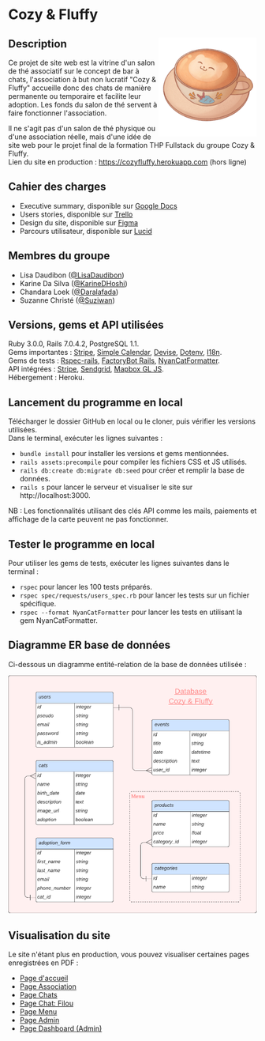# Cozy & Fluffy

## Description <img src=/app/assets/images/cozy.png width="200" align="right" />
Ce projet de site web est la vitrine d'un salon de thé associatif sur le concept de bar à chats, l'association à but non lucratif "Cozy & Fluffy" accueille donc des chats de manière permanente ou temporaire et facilite leur adoption. Les fonds du salon de thé servent à faire fonctionner l'association.  

Il ne s'agit pas d'un salon de thé physique ou d'une association réelle, mais d'une idée de site web pour le projet final de la formation THP Fullstack du groupe Cozy & Fluffy.  
Lien du site en production : https://cozyfluffy.herokuapp.com (hors ligne)

## Cahier des charges
- Executive summary, disponible sur [Google Docs](https://docs.google.com/document/d/1DrETqztTcQTJiFipLb5W6aw6aajQehMRc0twlfnxpyc/edit#heading=h.lekq4on0km5s)
- Users stories, disponible sur [Trello](https://trello.com/b/3cWWWov9/cozy-fluffy)
- Design du site, disponible sur [Figma](https://www.figma.com/file/yt0mUXTpcsOyUIc003yAZc/Untitled?node-id=0-1&t=2N2gOae54vuPXuQP-0)
- Parcours utilisateur, disponible sur [Lucid](https://lucid.app/lucidchart/07ca552f-653f-4de0-93ee-92b8eed5fcba/edit?viewport_loc=-35%2C34%2C1707%2C779%2C0_0&invitationId=inv_f69a61cd-d4fb-4853-abf5-6cd8efadf594)

## Membres du groupe
- Lisa Daudibon ([@LisaDaudibon](https://github.com/LisaDaudibon))
- Karine Da Silva ([@KarineDHoshi](https://github.com/KarineDHoshi))
- Chandara Loek ([@Daralafada](https://github.com/Daralafada))
- Suzanne Christé ([@Suziwan](https://github.com/Suziwan))

## Versions, gems et API utilisées
Ruby 3.0.0, Rails 7.0.4.2, PostgreSQL 1.1.  
Gems importantes : [Stripe](https://github.com/stripe/stripe-ruby), [Simple Calendar](https://github.com/excid3/simple_calendar), [Devise](https://github.com/heartcombo/devise), [Dotenv](https://github.com/bkeepers/dotenv), [I18n](https://github.com/ruby-i18n/i18n).  
Gems de tests : [Rspec-rails](https://github.com/rspec/rspec-rails), [FactoryBot Rails](https://github.com/thoughtbot/factory_bot_rails), [NyanCatFormatter](https://github.com/mattsears/nyan-cat-formatter).  
API intégrées : [Stripe](https://stripe.com/docs/api), [Sendgrid](https://sendgrid.com/solutions/email-api/), [Mapbox GL JS](https://docs.mapbox.com/mapbox-gl-js/api/).  
Hébergement : Heroku.

## Lancement du programme en local
Télécharger le dossier GitHub en local ou le cloner, puis vérifier les versions utilisées.  
Dans le terminal, exécuter les lignes suivantes :
- `bundle install` pour installer les versions et gems mentionnées.
- `rails assets:precompile` pour compiler les fichiers CSS et JS utilisés.
- `rails db:create db:migrate db:seed` pour créer et remplir la base de données.
- `rails s` pour lancer le serveur et visualiser le site sur http://localhost:3000.  

NB : Les fonctionnalités utilisant des clés API comme les mails, paiements et affichage de la carte peuvent ne pas fonctionner.

## Tester le programme en local
Pour utiliser les gems de tests, exécuter les lignes suivantes dans le terminal :
- `rspec` pour lancer les 100 tests préparés.
- `rspec spec/requests/users_spec.rb` pour lancer les tests sur un fichier spécifique.
- `rspec --format NyanCatFormatter` pour lancer les tests en utilisant la gem NyanCatFormatter.

## Diagramme ER base de données
Ci-dessous un diagramme entité-relation de la base de données utilisée :  

<img src=/app/assets/images/database_cozyfluffy.png width="700">

## Visualisation du site

Le site n'étant plus en production, vous pouvez visualiser certaines pages enregistrées en PDF :
- [Page d'accueil](https://github.com/Suziwan/Cozyfluffy/blob/development/documents/CozyFluffy_Home.pdf)
- [Page Association](https://github.com/Suziwan/Cozyfluffy/blob/development/documents/CozyFluffy_Association.pdf)
- [Page Chats](https://github.com/Suziwan/Cozyfluffy/blob/development/documents/CozyFluffy_Chats.pdf)
- [Page Chat: Filou](https://github.com/Suziwan/Cozyfluffy/blob/development/documents/CozyFluffy_ChatFilou.pdf)
- [Page Menu](https://github.com/Suziwan/Cozyfluffy/blob/development/documents/CozyFluffy_Menu.pdf)
- [Page Admin](https://github.com/Suziwan/Cozyfluffy/blob/development/documents/CozyFluffy_Admin.pdf)
- [Page Dashboard (Admin)](https://github.com/Suziwan/Cozyfluffy/blob/development/documents/CozyFluffy_DashobardAdmin.pdf)
